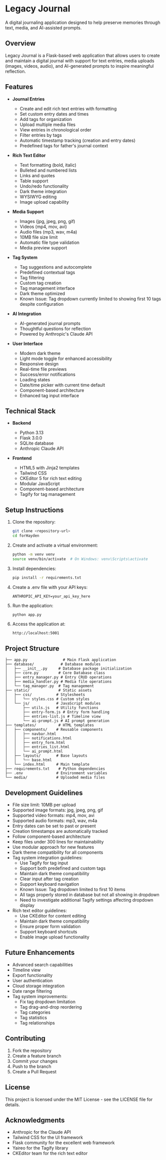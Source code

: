 # Legacy Journal

A digital journaling application designed to help preserve memories through text, media, and AI-assisted prompts.

## Overview

Legacy Journal is a Flask-based web application that allows users to create and maintain a digital journal with support for text entries, media uploads (images, videos, audio), and AI-generated prompts to inspire meaningful reflection.

## Features

- **Journal Entries**
  - Create and edit rich text entries with formatting
  - Set custom entry dates and times
  - Add tags for organization
  - Upload multiple media files
  - View entries in chronological order
  - Filter entries by tags
  - Automatic timestamp tracking (creation and entry dates)
  - Predefined tags for father's journal context

- **Rich Text Editor**
  - Text formatting (bold, italic)
  - Bulleted and numbered lists
  - Links and quotes
  - Table support
  - Undo/redo functionality
  - Dark theme integration
  - WYSIWYG editing
  - Image upload capability

- **Media Support**
  - Images (jpg, jpeg, png, gif)
  - Videos (mp4, mov, avi)
  - Audio files (mp3, wav, m4a)
  - 10MB file size limit
  - Automatic file type validation
  - Media preview support

- **Tag System**
  - Tag suggestions and autocomplete
  - Predefined contextual tags
  - Tag filtering
  - Custom tag creation
  - Tag management interface
  - Dark theme optimized
  - Known Issue: Tag dropdown currently limited to showing first 10 tags despite configuration

- **AI Integration**
  - AI-generated journal prompts
  - Thoughtful questions for reflection
  - Powered by Anthropic's Claude API

- **User Interface**
  - Modern dark theme
  - Light mode toggle for enhanced accessibility
  - Responsive design
  - Real-time file previews
  - Success/error notifications
  - Loading states
  - Date/time picker with current time default
  - Component-based architecture
  - Enhanced tag input interface

## Technical Stack

- **Backend**
  - Python 3.13
  - Flask 3.0.0
  - SQLite database
  - Anthropic Claude API

- **Frontend**
  - HTML5 with Jinja2 templates
  - Tailwind CSS
  - CKEditor 5 for rich text editing
  - Modular JavaScript
  - Component-based architecture
  - Tagify for tag management

## Setup Instructions

1. Clone the repository:
   ```bash
   git clone <repository-url>
   cd forHayden
   ```

2. Create and activate a virtual environment:
   ```bash
   python -m venv venv
   source venv/bin/activate  # On Windows: venv\Scripts\activate
   ```

3. Install dependencies:
   ```bash
   pip install -r requirements.txt
   ```

4. Create a .env file with your API keys:
   ```
   ANTHROPIC_API_KEY=your_api_key_here
   ```

5. Run the application:
   ```bash
   python app.py
   ```

6. Access the application at:
   ```
   http://localhost:5001
   ```

## Project Structure

```
├── app.py                # Main Flask application
├── database/            # Database modules
│   ├── __init__.py     # Database package initialization
│   ├── core.py         # Core Database class
│   ├── entry_manager.py # Entry CRUD operations
│   ├── media_handler.py # Media file operations
│   └── tag_manager.py  # Tag management
├── static/             # Static assets
│   ├── css/           # Stylesheets
│   │   └── styles.css # Custom styles
│   └── js/            # JavaScript modules
│       ├── utils.js   # Utility functions
│       ├── entry-form.js # Entry form handling
│       ├── entries-list.js # Timeline view
│       └── ai-prompt.js # AI prompt generation
├── templates/          # HTML templates
│   ├── components/    # Reusable components
│   │   ├── navbar.html
│   │   ├── notifications.html
│   │   ├── entry_form.html
│   │   ├── entries_list.html
│   │   └── ai_prompt.html
│   ├── layouts/       # Base layouts
│   │   └── base.html
│   └── index.html     # Main template
├── requirements.txt    # Python dependencies
├── .env               # Environment variables
└── media/             # Uploaded media files
```

## Development Guidelines

- File size limit: 10MB per upload
- Supported image formats: jpg, jpeg, png, gif
- Supported video formats: mp4, mov, avi
- Supported audio formats: mp3, wav, m4a
- Entry dates can be set to past or present
- Creation timestamps are automatically tracked
- Follow component-based architecture
- Keep files under 300 lines for maintainability
- Use modular approach for new features
- Dark theme compatibility for all components
- Tag system integration guidelines:
  - Use Tagify for tag input
  - Support both predefined and custom tags
  - Maintain dark theme compatibility
  - Clear input after tag creation
  - Support keyboard navigation
  - Known Issue: Tag dropdown limited to first 10 items
  - All tags properly stored in database but not all showing in dropdown
  - Need to investigate additional Tagify settings affecting dropdown display
- Rich text editor guidelines:
  - Use CKEditor for content editing
  - Maintain dark theme compatibility
  - Ensure proper form validation
  - Support keyboard shortcuts
  - Enable image upload functionality

## Future Enhancements

- Advanced search capabilities
- Timeline view
- Export functionality
- User authentication
- Cloud storage integration
- Date range filtering
- Tag system improvements:
  - Fix tag dropdown limitation
  - Tag drag-and-drop reordering
  - Tag categories
  - Tag statistics
  - Tag relationships

## Contributing

1. Fork the repository
2. Create a feature branch
3. Commit your changes
4. Push to the branch
5. Create a Pull Request

## License

This project is licensed under the MIT License - see the LICENSE file for details.

## Acknowledgments

- Anthropic for the Claude API
- Tailwind CSS for the UI framework
- Flask community for the excellent web framework
- Yaireo for the Tagify library
- CKEditor team for the rich text editor
